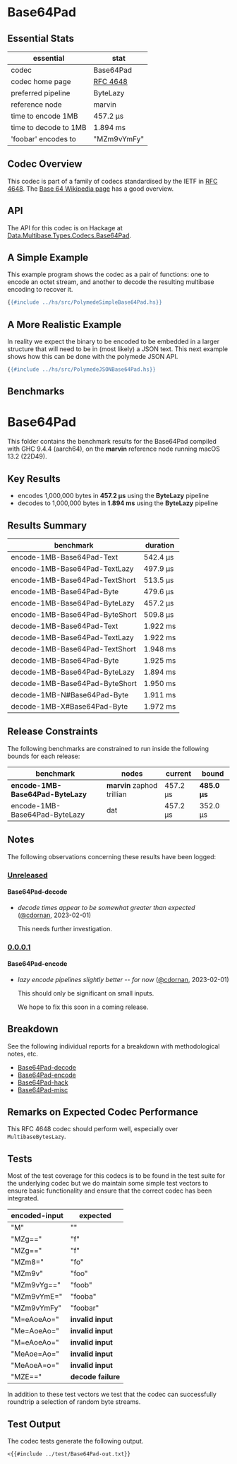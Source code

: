 # Base64Pad

## Essential Stats

| essential             | stat                                               |
| --------------------- | -------------------------------------------------- |
| codec                 | Base64Pad                                          |
| codec home page       | [RFC 4648](https://www.rfc-editor.org/rfc/rfc4648) |
| preferred pipeline    | ByteLazy                                           |
| reference node        | marvin                                             |
| time to encode 1MB    | 457.2 μs                                           |
| time to decode to 1MB | 1.894 ms                                           |
| 'foobar' encodes to   | "MZm9vYmFy"                                        |


## Codec Overview

This codec is part of a family of codecs standardised by the IETF in 
[RFC 4648](https://www.rfc-editor.org/rfc/rfc4648). The 
[Base 64 Wikipedia page](https://en.wikipedia.org/wiki/Base64) has a good overview.


## API

The API for this codec is on Hackage at [Data.Multibase.Types.Codecs.Base64Pad](https://hackage.haskell.org/package/polymede-0.0.0.1/docs/Data-Multibase-Types-Codecs-Base64Pad.html).

## A Simple Example

This example program shows the codec as a pair of functions: one to encode an octet stream, 
and another to decode the resulting multibase encoding to recover it.

```haskell
{{#include ../hs/src/PolymedeSimpleBase64Pad.hs}}
```

## A More Realistic Example

In reality we expect the binary to be encoded to be embedded in a larger structure that will need
to be in (most likely) a JSON text. This next example shows how this can be done with the polymede
JSON API.

```haskell
{{#include ../hs/src/PolymedeJSONBase64Pad.hs}}
```

## Benchmarks

# Base64Pad

This folder contains the benchmark results for the Base64Pad compiled with GHC 9.4.4 (aarch64), on the 
**marvin** reference node running macOS 13.2 (22D49).

## Key Results

* encodes 1,000,000 bytes in **457.2 μs** using the **ByteLazy** pipeline
* decodes to 1,000,000 bytes in **1.894 ms** using the **ByteLazy** pipeline

## Results Summary

| benchmark                      | duration |
| ------------------------------ | -------- |
| encode-1MB-Base64Pad-Text      | 542.4 μs |
| encode-1MB-Base64Pad-TextLazy  | 497.9 μs |
| encode-1MB-Base64Pad-TextShort | 513.5 μs |
| encode-1MB-Base64Pad-Byte      | 479.6 μs |
| encode-1MB-Base64Pad-ByteLazy  | 457.2 μs |
| encode-1MB-Base64Pad-ByteShort | 509.8 μs |
| decode-1MB-Base64Pad-Text      | 1.922 ms |
| decode-1MB-Base64Pad-TextLazy  | 1.922 ms |
| decode-1MB-Base64Pad-TextShort | 1.948 ms |
| decode-1MB-Base64Pad-Byte      | 1.925 ms |
| decode-1MB-Base64Pad-ByteLazy  | 1.894 ms |
| decode-1MB-Base64Pad-ByteShort | 1.950 ms |
| decode-1MB-N#Base64Pad-Byte    | 1.911 ms |
| decode-1MB-X#Base64Pad-Byte    | 1.972 ms |

## Release Constraints

The following benchmarks are constrained to run inside the following bounds for each release:

| benchmark                         | nodes                      | current  | bound        |
| --------------------------------- | -------------------------- | -------- | ------------ |
| **encode-1MB-Base64Pad-ByteLazy** | **marvin** zaphod trillian | 457.2 μs | **485.0 μs** |
| encode-1MB-Base64Pad-ByteLazy     | dat                        | 457.2 μs | 352.0 μs     |

## Notes

The following observations concerning these results have been logged:

### [Unreleased]

#### Base64Pad-decode

* _decode times appear to be somewhat greater than expected_ ([@cdornan], 2023-02-01)

    This needs further investigation.

### [0.0.0.1]

#### Base64Pad-encode

* _lazy encode pipelines slightly better -- for now_ ([@cdornan], 2023-02-01)

    This should only be significant on small inputs.

    We hope to fix this soon in a coming release.

[Unreleased]: <https://github.com/cdornan/polymede-benchmarks>
[0.0.0.1]: <https://github.com/cdornan/polymede-benchmarks>
[@cdornan]: <https://github.com/cdornan>

## Breakdown

See the following individual reports for a breakdown with methodological notes, etc.

* [Base64Pad-decode]
* [Base64Pad-encode]
* [Base64Pad-hack]
* [Base64Pad-misc]

[Base64Pad-encode]: <./Base64Pad-encode/index.html>
[Base64Pad-misc]: <./Base64Pad-misc/index.html>
[Base64Pad-hack]: <./Base64Pad-hack/index.html>
[Base64Pad-decode]: <./Base64Pad-decode/index.html>



## Remarks on Expected Codec Performance

This RFC 4648 codec should perform well, especially over `MultibaseBytesLazy`.


## Tests

Most of the test coverage for this codecs is to be found in the test suite for the underlying
codec but we do maintain some simple test vectors to ensure basic functionality and ensure that 
the correct codec has been integrated.

| encoded-input | expected           |
| ------------- | ------------------ |
| "M"           | ""                 |
| "MZg=="       | "f"                |
| "MZg=="       | "f"                |
| "MZm8="       | "fo"               |
| "MZm9v"       | "foo"              |
| "MZm9vYg=="   | "foob"             |
| "MZm9vYmE="   | "fooba"            |
| "MZm9vYmFy"   | "foobar"           |
| "M=eAoeAo="   | **invalid input**  |
| "Me=AoeAo="   | **invalid input**  |
| "M=eAoeAo="   | **invalid input**  |
| "MeAoe=Ao="   | **invalid input**  |
| "MeAoeA=o="   | **invalid input**  |
| "MZE=="       | **decode failure** |


In addition to these test vectors we test that the codec can successfully roundtrip a selection of 
random byte streams.

## Test Output

The codec tests generate the following output.

```
<{{#include ../test/Base64Pad-out.txt}}
```

